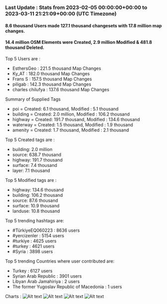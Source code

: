 ### Last Update : Stats from 2023-02-05 00:00:00+00:00 to 2023-03-11 21:21:09+00:00 (UTC Timezone)

#### 8.6 thousand Users made 127.1 thousand changesets with 17.8 million map changes.
#### 14.4 million OSM Elements were Created, 2.9 million Modified & 481.8 thousand Deleted.

Top 5 Users are : 
- EsthersGeo : 221.5 thousand Map Changes
- Ky_AT : 182.0 thousand Map Changes
- Frans S : 157.5 thousand Map Changes
- piligab : 142.3 thousand Map Changes
- charles chilufya : 137.6 thousand Map Changes

Summary of Supplied Tags
- poi = Created: 6.1 thousand, Modified : 5.1 thousand
- building = Created: 2.0 million, Modified : 106.2 thousand
- highway = Created: 191.7 thousand, Modified : 134.6 thousand
- waterway = Created: 1.5 thousand, Modified : 1.9 thousand
- amenity = Created: 1.7 thousand, Modified : 2.1 thousand


Top 5 Created tags are :
- building: 2.0 million
- source: 638.7 thousand
- highway: 191.7 thousand
- surface: 7.4 thousand
- layer: 7.1 thousand


Top 5 Modified tags are :
- highway: 134.6 thousand
- building: 106.2 thousand
- source: 87.6 thousand
- surface: 10.9 thousand
- landuse: 10.8 thousand


Top 5 trending hashtags are:
- #TürkiyeEQ060223 : 8636 users
- #yercizenler : 5154 users
- #turkiye : 4625 users
- #turkey : 4621 users
- #Syria : 3898 users


Top 5 trending Countries where user contributed are:
- Turkey : 6127 users
- Syrian Arab Republic : 3901 users
- Libyan Arab Jamahiriya : 2 users
- The former Yugoslav Republic of Macedonia : 1 users


 Charts : 
![Alt text](./turkeyeq/Daily/stats_osm_changes.png) 
![Alt text](./turkeyeq/Daily/stats_users_per_country.png) 
![Alt text](./turkeyeq/Daily/stats_users_per_hashtag.png) 
![Alt text](./turkeyeq/Daily/stats_tags.png) 
